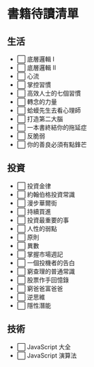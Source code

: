 # 書籍待讀清單

## 生活

- ⬜ 底層邏輯 I
- ⬜ 底層邏輯 II
- ⬜ 心流
- ⬜ 掌控習慣
- ⬜ 高效人士的七個習慣
- ⬜ 轉念的力量
- ⬜ 蛤蟆先生去看心理師
- ⬜ 打造第二大腦
- ⬜ 一本書終結你的拖延症
- ⬜ 反脆弱
- ⬜ 你的善良必須有點鋒芒

## 投資

- ⬜ 投資金律
- ⬜ 約翰伯格投資常識
- ⬜ 漫步華爾街
- ⬜ 持續買進
- ⬜ 投資最重要的事
- ⬜ 人性的弱點
- ⬜ 原則
- ⬜ 異數
- ⬜ 掌握市場週記
- ⬜ 一個投機者的告白
- ⬜ 窮查理的普通常識
- ⬜ 股票作手回憶錄
- ⬜ 窮爸爸富爸爸
- ⬜ 逆思維
- ⬜ 隱性潛能

## 技術

- ⬜ JavaScript 大全
- ⬜ JavaScript 演算法
